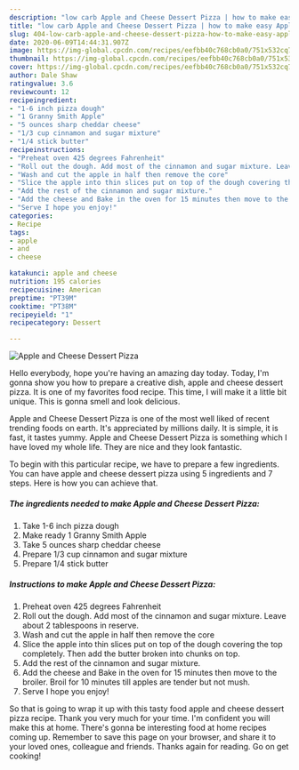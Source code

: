 ```yaml
---
description: "low carb Apple and Cheese Dessert Pizza | how to make easy Apple and Cheese Dessert Pizza"
title: "low carb Apple and Cheese Dessert Pizza | how to make easy Apple and Cheese Dessert Pizza"
slug: 404-low-carb-apple-and-cheese-dessert-pizza-how-to-make-easy-apple-and-cheese-dessert-pizza
date: 2020-06-09T14:44:31.907Z
image: https://img-global.cpcdn.com/recipes/eefbb40c768cb0a0/751x532cq70/apple-and-cheese-dessert-pizza-recipe-main-photo.jpg
thumbnail: https://img-global.cpcdn.com/recipes/eefbb40c768cb0a0/751x532cq70/apple-and-cheese-dessert-pizza-recipe-main-photo.jpg
cover: https://img-global.cpcdn.com/recipes/eefbb40c768cb0a0/751x532cq70/apple-and-cheese-dessert-pizza-recipe-main-photo.jpg
author: Dale Shaw
ratingvalue: 3.6
reviewcount: 12
recipeingredient:
- "1-6 inch pizza dough"
- "1 Granny Smith Apple"
- "5 ounces sharp cheddar cheese"
- "1/3 cup cinnamon and sugar mixture"
- "1/4 stick butter"
recipeinstructions:
- "Preheat oven 425 degrees Fahrenheit"
- "Roll out the dough. Add most of the cinnamon and sugar mixture. Leave about 2 tablespoons in reserve."
- "Wash and cut the apple in half then remove the core"
- "Slice the apple into thin slices put on top of the dough covering the top completely. Then add the butter broken into chunks on top."
- "Add the rest of the cinnamon and sugar mixture."
- "Add the cheese and Bake in the oven for 15 minutes then move to the broiler. Broil for 10 minutes till apples are tender but not mush."
- "Serve I hope you enjoy!"
categories:
- Recipe
tags:
- apple
- and
- cheese

katakunci: apple and cheese 
nutrition: 195 calories
recipecuisine: American
preptime: "PT39M"
cooktime: "PT38M"
recipeyield: "1"
recipecategory: Dessert

---
```



![Apple and Cheese Dessert Pizza](https://img-global.cpcdn.com/recipes/eefbb40c768cb0a0/751x532cq70/apple-and-cheese-dessert-pizza-recipe-main-photo.jpg)

Hello everybody, hope you're having an amazing day today. Today, I'm gonna show you how to prepare a creative dish, apple and cheese dessert pizza. It is one of my favorites food recipe. This time, I will make it a little bit unique. This is gonna smell and look delicious.

Apple and Cheese Dessert Pizza is one of the most well liked of recent trending foods on earth. It's appreciated by millions daily. It is simple, it is fast, it tastes yummy. Apple and Cheese Dessert Pizza is something which I have loved my whole life. They are nice and they look fantastic.




To begin with this particular recipe, we have to prepare a few ingredients. You can have apple and cheese dessert pizza using 5 ingredients and 7 steps. Here is how you can achieve that.

<!--inarticleads1-->

##### The ingredients needed to make Apple and Cheese Dessert Pizza:

1. Take 1-6 inch pizza dough
1. Make ready 1 Granny Smith Apple
1. Take 5 ounces sharp cheddar cheese
1. Prepare 1/3 cup cinnamon and sugar mixture
1. Prepare 1/4 stick butter




<!--inarticleads2-->

##### Instructions to make Apple and Cheese Dessert Pizza:

1. Preheat oven 425 degrees Fahrenheit
1. Roll out the dough. Add most of the cinnamon and sugar mixture. Leave about 2 tablespoons in reserve.
1. Wash and cut the apple in half then remove the core
1. Slice the apple into thin slices put on top of the dough covering the top completely. Then add the butter broken into chunks on top.
1. Add the rest of the cinnamon and sugar mixture.
1. Add the cheese and Bake in the oven for 15 minutes then move to the broiler. Broil for 10 minutes till apples are tender but not mush.
1. Serve I hope you enjoy!




So that is going to wrap it up with this tasty food apple and cheese dessert pizza recipe. Thank you very much for your time. I'm confident you will make this at home. There's gonna be interesting food at home recipes coming up. Remember to save this page on your browser, and share it to your loved ones, colleague and friends. Thanks again for reading. Go on get cooking!
